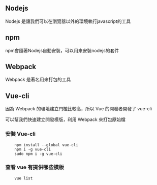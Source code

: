 ## Nodejs

Nodejs 是讓我們可以在瀏覽器以外的環境執行javascript的工具

## npm

npm會隨著Nodejs自動安裝，可以用來安裝nodejs的套件

## Webpack

Webpack 是著名用來打包的工具

## Vue-cli

因為 Webpack 的環境建立門檻比較高，所以 Vue 的開發者開發了 vue-cli

可以幫我們快速建立開發模版，利用 Webpack 來打包原始檔

### 安裝 Vue-cli

```shell
    npm install --global vue-cli
    npm i -g vue-cli
    sudo npm i -g vue-cli
```

### 查看 vue 有提供哪些模版

```shell
    vue list
```